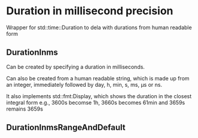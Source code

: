 # Duration in millisecond precision
Wrapper for std::time::Duration to dela with durations from human readable form


## DurationInms
Can be created by specifying a duration in milliseconds.

Can also be created from a human readable string, which is made up from
an integer, immediately followed by day, h, min, s, ms, μs or ns.

It also implements std::fmt:Display, which shows the duration in the closest
integral form e.g., 3600s becomse 1h, 3660s becomes 61min and 3659s remains 3659s


## DurationInmsRangeAndDefault


